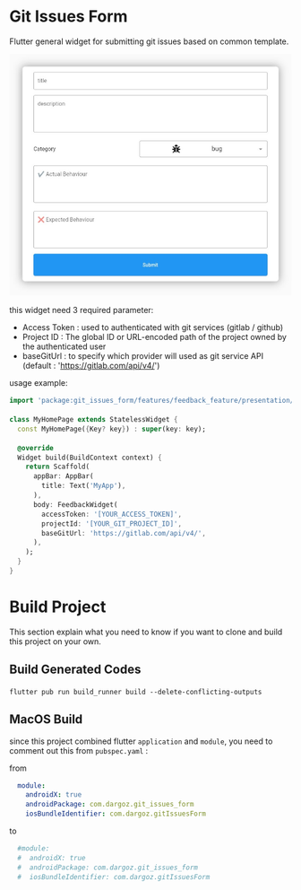 # Git Issues Form

Flutter general widget for submitting git issues based on common template.

![sample](https://raw.githubusercontent.com/dargoz/git_issues_form/main/doc/screenshot_preview_19082022.jpg)

this widget need 3 required parameter:
- Access Token : used to authenticated with git services (gitlab / github)
- Project ID : The global ID or URL-encoded path of the project owned by the authenticated user
- baseGitUrl : to specify which provider will used as git service API (default : 'https://gitlab.com/api/v4/')

usage example:
```dart
import 'package:git_issues_form/features/feedback_feature/presentation/widgets/feedback_widget.dart';

class MyHomePage extends StatelessWidget {
  const MyHomePage({Key? key}) : super(key: key);

  @override
  Widget build(BuildContext context) {
    return Scaffold(
      appBar: AppBar(
        title: Text('MyApp'),
      ),
      body: FeedbackWidget(
        accessToken: '[YOUR_ACCESS_TOKEN]',
        projectId: '[YOUR_GIT_PROJECT_ID]',
        baseGitUrl: 'https://gitlab.com/api/v4/',
      ),
    );
  }
}
```


# Build Project
This section explain what you need to know if you want to clone and build this project on your own.

## Build Generated Codes

``flutter pub run build_runner build --delete-conflicting-outputs``

## MacOS Build
since this project combined flutter `application` and `module`, you need to comment out this from `pubspec.yaml` :

from
```yaml
  module:
    androidX: true
    androidPackage: com.dargoz.git_issues_form
    iosBundleIdentifier: com.dargoz.gitIssuesForm
```
to
```yaml
  #module:
  #  androidX: true
  #  androidPackage: com.dargoz.git_issues_form
  #  iosBundleIdentifier: com.dargoz.gitIssuesForm
```